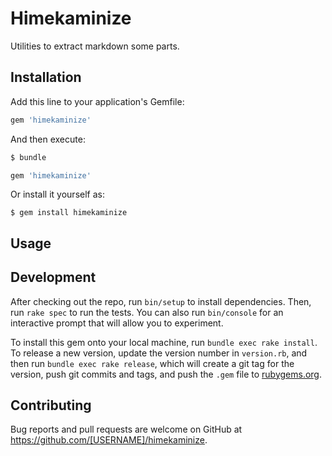 # Himekaminize

Utilities to extract markdown some parts.

## Installation

Add this line to your application's Gemfile:

```ruby
gem 'himekaminize'
```

And then execute:

```sh
$ bundle
```

```ruby
gem 'himekaminize'
```


Or install it yourself as:

    $ gem install himekaminize

## Usage

## Development

After checking out the repo, run `bin/setup` to install dependencies. Then, run `rake spec` to run the tests. You can also run `bin/console` for an interactive prompt that will allow you to experiment.

To install this gem onto your local machine, run `bundle exec rake install`. To release a new version, update the version number in `version.rb`, and then run `bundle exec rake release`, which will create a git tag for the version, push git commits and tags, and push the `.gem` file to [rubygems.org](https://rubygems.org).

## Contributing

Bug reports and pull requests are welcome on GitHub at https://github.com/[USERNAME]/himekaminize.
